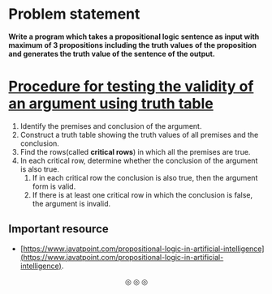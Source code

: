 # Problem statement

**Write a program which takes a propositional logic sentence as input with maximum of 3 propositions including the truth values**
**of the proposition and generates the truth value of the sentence of the output.**

# <ins>Procedure for testing the validity of an argument using truth table</ins>

1. Identify the premises and conclusion of the argument.
2. Construct a truth table showing the truth values of all premises and the conclusion.
3. Find the rows(called **critical rows**) in which all the premises are true.
4. In each critical row, determine whether the conclusion of the argument is also true.
	1. If in each critical row the conclusion is also true, then the argument form is valid.
	2. If there is at least one critical row in which the conclusion is false, the argument is invalid.

## Important resource

* [https://www.javatpoint.com/propositional-logic-in-artificial-intelligence](https://www.javatpoint.com/propositional-logic-in-artificial-intelligence).

<p align = "center">
&#9678; &#9678; &#9678;
</p>
